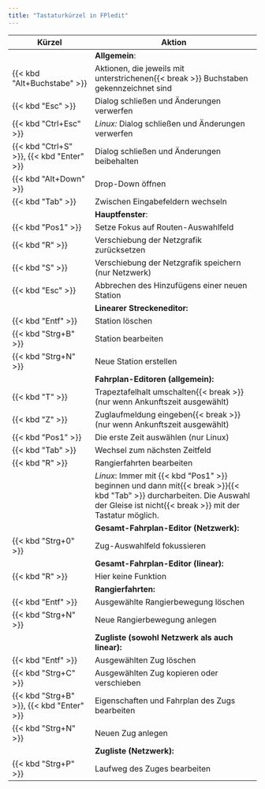 ```yaml
---
title: "Tastaturkürzel in FPledit"
---
```


| Kürzel                                        | Aktion                                                                             |
|-----------------------------------------------|------------------------------------------------------------------------------------|
|                                               | **Allgemein**:                                                                     
| {{< kbd "Alt+Buchstabe" >}}                   | Aktionen, die jeweils mit unterstrichenen{{< break >}} Buchstaben gekennzeichnet sind           
| {{< kbd "Esc" >}}			                    | Dialog schließen und Änderungen verwerfen
| {{< kbd "Ctrl+Esc" >}}			            | *Linux:* Dialog schließen und Änderungen verwerfen         
| {{< kbd "Ctrl+S" >}}, {{< kbd "Enter" >}}     | Dialog schließen und Änderungen beibehalten                                        
| {{< kbd "Alt+Down" >}}                        | Drop-Down öffnen                                                                   
| {{< kbd "Tab" >}}			                    | Zwischen Eingabefeldern wechseln                                                            
|                                               | **Hauptfenster**:                                                                  
| {{< kbd "Pos1" >}}                            | Setze Fokus auf Routen-Auswahlfeld
| {{< kbd "R" >}}                               | Verschiebung der Netzgrafik zurücksetzen
| {{< kbd "S" >}}                               | Verschiebung der Netzgrafik speichern (nur Netzwerk)
| {{< kbd "Esc" >}}                             | Abbrechen des Hinzufügens einer neuen Station
|                                               | **Linearer Streckeneditor:**
| {{< kbd "Entf" >}}                            | Station löschen
| {{< kbd "Strg+B" >}}                          | Station bearbeiten
| {{< kbd "Strg+N" >}}                          | Neue Station erstellen
|                                               | **Fahrplan-Editoren (allgemein):**
| {{< kbd "T" >}}                               | Trapeztafelhalt umschalten{{< break >}}(nur wenn Ankunftszeit ausgewählt)
| {{< kbd "Z" >}}                               | Zuglaufmeldung eingeben{{< break >}}(nur wenn Ankunftszeit ausgewählt)
| {{< kbd "Pos1" >}}                            | Die erste Zeit auswählen (nur Linux)
| {{< kbd "Tab" >}}                             | Wechsel zum nächsten Zeitfeld
| {{< kbd "R" >}}                               | Rangierfahrten bearbeiten
|                                               | *Linux*: Immer mit {{< kbd "Pos1" >}} beginnen und dann mit{{< break >}}{{< kbd "Tab" >}} durcharbeiten. Die Auswahl der Gleise ist nicht{{< break >}} mit der Tastatur möglich.
|                                               | **Gesamt-Fahrplan-Editor (Netzwerk):**
| {{< kbd "Strg+0" >}} | Zug-Auswahlfeld fokussieren
|                                               | **Gesamt-Fahrplan-Editor (linear):**
| {{< kbd "R" >}} | Hier keine Funktion
|                                               | **Rangierfahrten:**
| {{< kbd "Entf" >}}                            | Ausgewählte Rangierbewegung löschen
| {{< kbd "Strg+N" >}}                          | Neue Rangierbewegung anlegen
|                                               | **Zugliste (sowohl Netzwerk als auch linear):**
| {{< kbd "Entf" >}}                            | Ausgewählten Zug löschen
| {{< kbd "Strg+C" >}}                          | Ausgewählten Zug kopieren oder verschieben
| {{< kbd "Strg+B" >}}, {{< kbd "Enter" >}}    | Eigenschaften und Fahrplan des Zugs bearbeiten
| {{< kbd "Strg+N" >}}                          | Neuen Zug anlegen
|                                               | **Zugliste (Netzwerk):**
| {{< kbd "Strg+P" >}}                          | Laufweg des Zuges bearbeiten
